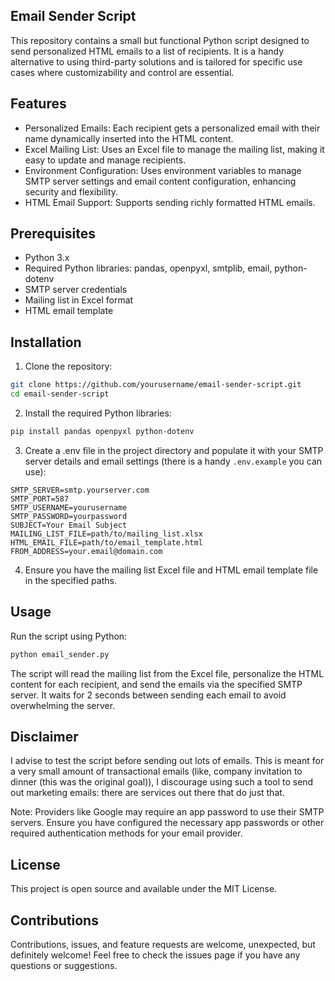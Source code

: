 ## Email Sender Script

This repository contains a small but functional Python script designed to send personalized HTML emails to a list of recipients. It is a handy alternative to using third-party solutions and is tailored for specific use cases where customizability and control are essential.

## Features

- Personalized Emails: Each recipient gets a personalized email with their name dynamically inserted into the HTML content.
- Excel Mailing List: Uses an Excel file to manage the mailing list, making it easy to update and manage recipients.
- Environment Configuration: Uses environment variables to manage SMTP server settings and email content configuration, enhancing security and flexibility.
- HTML Email Support: Supports sending richly formatted HTML emails.

## Prerequisites
- Python 3.x
- Required Python libraries: pandas, openpyxl, smtplib, email, python-dotenv
- SMTP server credentials
- Mailing list in Excel format
- HTML email template

## Installation
1. Clone the repository:
```sh
git clone https://github.com/yourusername/email-sender-script.git
cd email-sender-script
```

2. Install the required Python libraries:

```sh
pip install pandas openpyxl python-dotenv
```

3. Create a .env file in the project directory and populate it with your SMTP server details and email settings (there is a handy `.env.example` you can use):

```env
SMTP_SERVER=smtp.yourserver.com
SMTP_PORT=587
SMTP_USERNAME=yourusername
SMTP_PASSWORD=yourpassword
SUBJECT=Your Email Subject
MAILING_LIST_FILE=path/to/mailing_list.xlsx
HTML_EMAIL_FILE=path/to/email_template.html
FROM_ADDRESS=your.email@domain.com
```

4. Ensure you have the mailing list Excel file and HTML email template file in the specified paths.

## Usage
Run the script using Python:

```sh
python email_sender.py
```

The script will read the mailing list from the Excel file, personalize the HTML content for each recipient, and send the emails via the specified SMTP server. It waits for 2 seconds between sending each email to avoid overwhelming the server.

## Disclaimer
I advise to test the script before sending out lots of emails. This is meant for a very small amount of transactional emails (like, company invitation to dinner (this was the original goal)), I discourage using such a tool to send out marketing emails: there are services out there that do just that.

Note: Providers like Google may require an app password to use their SMTP servers. Ensure you have configured the necessary app passwords or other required authentication methods for your email provider.

## License
This project is open source and available under the MIT License.

## Contributions
Contributions, issues, and feature requests are welcome, unexpected, but definitely welcome! Feel free to check the issues page if you have any questions or suggestions.